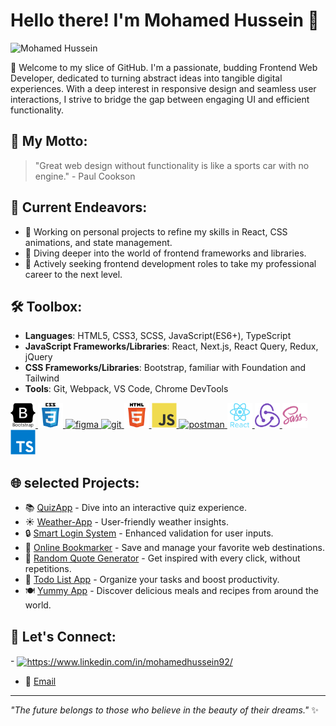 # Hello there! I'm Mohamed Hussein 👋  
<p align="left"> <img src="https://komarev.com/ghpvc/?username=Mohamed-Huss&label=Profile%20views&color=0e75b6&style=flat" alt="Mohamed Hussein" /> </p>

🚀 Welcome to my slice of GitHub. I'm a passionate, budding Frontend Web Developer, dedicated to turning abstract ideas into tangible digital experiences. With a deep interest in responsive design and seamless user interactions, I strive to bridge the gap between engaging UI and efficient functionality.

## 🎯 My Motto:
>"Great web design without functionality is like a sports car with no engine." - Paul Cookson

## 🔭 Current Endeavors:
- 🔨 Working on personal projects to refine my skills in React, CSS animations, and state management.
- 🌱 Diving deeper into the world of frontend frameworks and libraries.
- 💼 Actively seeking frontend development roles to take my professional career to the next level.

## 🛠 Toolbox:
- **Languages**: HTML5, CSS3, SCSS, JavaScript(ES6+), TypeScript
- **JavaScript Frameworks/Libraries**: React, Next.js, React Query, Redux, jQuery
- **CSS Frameworks/Libraries**: Bootstrap, familiar with Foundation and Tailwind
- **Tools**: Git, Webpack, VS Code, Chrome DevTools

<a href="https://getbootstrap.com" target="_blank" rel="noreferrer"> <img src="https://raw.githubusercontent.com/devicons/devicon/master/icons/bootstrap/bootstrap-plain-wordmark.svg" alt="bootstrap" width="40" height="40"/> </a> <a href="https://www.w3schools.com/css/" target="_blank" rel="noreferrer"> <img src="https://raw.githubusercontent.com/devicons/devicon/master/icons/css3/css3-original-wordmark.svg" alt="css3" width="40" height="40"/> </a> <a href="https://www.figma.com/" target="_blank" rel="noreferrer"> <img src="https://www.vectorlogo.zone/logos/figma/figma-icon.svg" alt="figma" width="40" height="40"/> </a> <a href="https://git-scm.com/" target="_blank" rel="noreferrer"> <img src="https://www.vectorlogo.zone/logos/git-scm/git-scm-icon.svg" alt="git" width="40" height="40"/> </a> <a href="https://www.w3.org/html/" target="_blank" rel="noreferrer"> <img src="https://raw.githubusercontent.com/devicons/devicon/master/icons/html5/html5-original-wordmark.svg" alt="html5" width="40" height="40"/> </a> <a href="https://developer.mozilla.org/en-US/docs/Web/JavaScript" target="_blank" rel="noreferrer"> <img src="https://raw.githubusercontent.com/devicons/devicon/master/icons/javascript/javascript-original.svg" alt="javascript" width="40" height="40"/> </a> <a href="https://postman.com" target="_blank" rel="noreferrer"> <img src="https://www.vectorlogo.zone/logos/getpostman/getpostman-icon.svg" alt="postman" width="40" height="40"/> </a> <a href="https://reactjs.org/" target="_blank" rel="noreferrer"> <img src="https://raw.githubusercontent.com/devicons/devicon/master/icons/react/react-original-wordmark.svg" alt="react" width="40" height="40"/> </a> <a href="https://redux.js.org" target="_blank" rel="noreferrer"> <img src="https://raw.githubusercontent.com/devicons/devicon/master/icons/redux/redux-original.svg" alt="redux" width="40" height="40"/> </a> <a href="https://sass-lang.com" target="_blank" rel="noreferrer"> <img src="https://raw.githubusercontent.com/devicons/devicon/master/icons/sass/sass-original.svg" alt="sass" width="40" height="40"/> </a> <a href="https://www.typescriptlang.org/" target="_blank" rel="noreferrer"> <img src="https://raw.githubusercontent.com/devicons/devicon/master/icons/typescript/typescript-original.svg" alt="typescript" width="40" height="40"/> </a> </p>


## 🌐 selected Projects:
- 📚 [QuizApp](https://github.com/Mohamed-Huss/QuizApp) - Dive into an interactive quiz experience.
- ☀️ [Weather-App](https://github.com/Mohamed-Huss/Weather-App) - User-friendly weather insights.
- 🔒 [Smart Login System](https://github.com/Mohamed-Huss/Smart-Login-System) - Enhanced validation for user inputs.
- 📖 [Online Bookmarker](https://github.com/Mohamed-Huss/My-Bookmark) - Save and manage your favorite web destinations.
- 💬 [Random Quote Generator](https://github.com/Mohamed-Huss/Random-quote-generator) - Get inspired with every click, without repetitions.
- 📝 [Todo List App](https://github.com/Mohamed-Huss/Todo-List-App) - Organize your tasks and boost productivity.
- 🍽️ [Yummy App](https://github.com/Mohamed-Huss/Yummy-App) - Discover delicious meals and recipes from around the world.

## 🤝 Let's Connect:
<span>- </span><span align="left">
<a href="https://www.linkedin.com/in/mohamedhussein92/" target="blank">
  <img align="center" src="https://raw.githubusercontent.com/rahuldkjain/github-profile-readme-generator/master/src/images/icons/Social/linked-in-alt.svg" alt="https://www.linkedin.com/in/mohamedhussein92/" height="15" width="20" /></a>
</span>

- 📧 [Email](mailto:mhuss106@uottawa.ca)
---

_"The future belongs to those who believe in the beauty of their dreams."_ ✨
